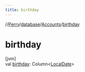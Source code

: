 ```yaml
---
title: birthday
---
```

//[Perry](../../../index.html)/[database](../index.html)/[Accounts](index.html)/[birthday](birthday.html)



# birthday



[jvm]\
val [birthday](birthday.html): Column&lt;[LocalDate](https://docs.oracle.com/javase/8/docs/api/java/time/LocalDate.html)&gt;




